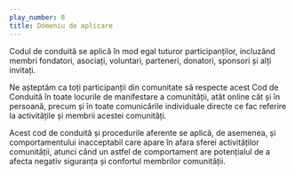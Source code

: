 ```yaml
--- 
play_number: 8
title: Domeniu de aplicare
---
```

Codul de conduită se aplică în mod egal tuturor participanților, incluzând membri fondatori, asociați, voluntari, parteneri, donatori, sponsori și alți invitați.

Ne așteptăm ca toți participanții din comunitate să respecte acest Cod de Conduită în toate locurile de manifestare a comunității, atât online cât și în persoană, precum și în toate comunicările individuale directe ce fac referire la activitățile și membrii acestei comunități.

Acest cod de conduită și procedurile aferente se aplică, de asemenea, și comportamentului inacceptabil care apare în afara sferei activităților comunității, atunci când un astfel de comportament are potențialul de a afecta negativ siguranța și confortul membrilor comunității.
